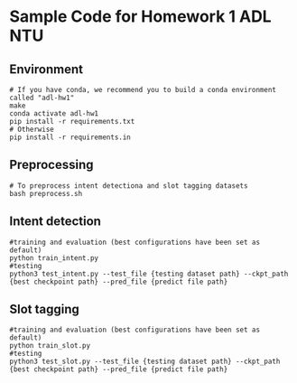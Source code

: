 # Sample Code for Homework 1 ADL NTU

## Environment
```shell
# If you have conda, we recommend you to build a conda environment called "adl-hw1"
make
conda activate adl-hw1
pip install -r requirements.txt
# Otherwise
pip install -r requirements.in
```

## Preprocessing
```shell
# To preprocess intent detectiona and slot tagging datasets
bash preprocess.sh
```

## Intent detection
```shell
#training and evaluation (best configurations have been set as default)
python train_intent.py 
#testing
python3 test_intent.py --test_file {testing dataset path} --ckpt_path {best checkpoint path} --pred_file {predict file path}
```

## Slot tagging
```shell
#training and evaluation (best configurations have been set as default)
python train_slot.py 
#testing
python3 test_slot.py --test_file {testing dataset path} --ckpt_path {best checkpoint path} --pred_file {predict file path}
```

